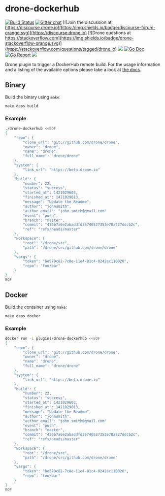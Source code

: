 # drone-dockerhub

[![Build Status](http://cloud.drone.io/api/badges/drone-plugins/drone-dockerhub/status.svg)](http://cloud.drone.io/drone-plugins/drone-dockerhub)
[![Gitter chat](https://badges.gitter.im/drone/drone.png)](https://gitter.im/drone/drone)
[![Join the discussion at https://discourse.drone.io](https://img.shields.io/badge/discourse-forum-orange.svg)](https://discourse.drone.io)
[![Drone questions at https://stackoverflow.com](https://img.shields.io/badge/drone-stackoverflow-orange.svg)](https://stackoverflow.com/questions/tagged/drone.io)
[![](https://images.microbadger.com/badges/image/plugins/dockerhub.svg)](https://microbadger.com/images/plugins/dockerhub "Get your own image badge on microbadger.com")
[![Go Doc](https://godoc.org/github.com/drone-plugins/drone-dockerhub?status.svg)](http://godoc.org/github.com/drone-plugins/drone-dockerhub)
[![Go Report](https://goreportcard.com/badge/github.com/drone-plugins/drone-dockerhub)](https://goreportcard.com/report/github.com/drone-plugins/drone-dockerhub)
[![](https://images.microbadger.com/badges/image/plugins/dockerhub.svg)](https://microbadger.com/images/plugins/dockerhub "Get your own image badge on microbadger.com")

Drone plugin to trigger a DockerHub remote build. For the usage information and a listing of the available options please take a look at [the docs](DOCS.md).

## Binary

Build the binary using `make`:

```
make deps build
```

### Example

```sh
./drone-dockerhub <<EOF
{
    "repo": {
        "clone_url": "git://github.com/drone/drone",
        "owner": "drone",
        "name": "drone",
        "full_name": "drone/drone"
    },
    "system": {
        "link_url": "https://beta.drone.io"
    },
    "build": {
        "number": 22,
        "status": "success",
        "started_at": 1421029603,
        "finished_at": 1421029813,
        "message": "Update the Readme",
        "author": "johnsmith",
        "author_email": "john.smith@gmail.com"
        "event": "push",
        "branch": "master",
        "commit": "436b7a6e2abaddfd35740527353e78a227ddcb2c",
        "ref": "refs/heads/master"
    },
    "workspace": {
        "root": "/drone/src",
        "path": "/drone/src/github.com/drone/drone"
    },
    "vargs": {
        "token": "be579c82-7c0e-11e4-81c4-0242ac110020",
        "repo": "foo/bar"
    }
}
EOF
```

## Docker

Build the container using `make`:

```
make deps docker
```

### Example

```sh
docker run -i plugins/drone-dockerhub <<EOF
{
    "repo": {
        "clone_url": "git://github.com/drone/drone",
        "owner": "drone",
        "name": "drone",
        "full_name": "drone/drone"
    },
    "system": {
        "link_url": "https://beta.drone.io"
    },
    "build": {
        "number": 22,
        "status": "success",
        "started_at": 1421029603,
        "finished_at": 1421029813,
        "message": "Update the Readme",
        "author": "johnsmith",
        "author_email": "john.smith@gmail.com"
        "event": "push",
        "branch": "master",
        "commit": "436b7a6e2abaddfd35740527353e78a227ddcb2c",
        "ref": "refs/heads/master"
    },
    "workspace": {
        "root": "/drone/src",
        "path": "/drone/src/github.com/drone/drone"
    },
    "vargs": {
        "token": "be579c82-7c0e-11e4-81c4-0242ac110020",
        "repo": "foo/bar"
    }
}
EOF
```
